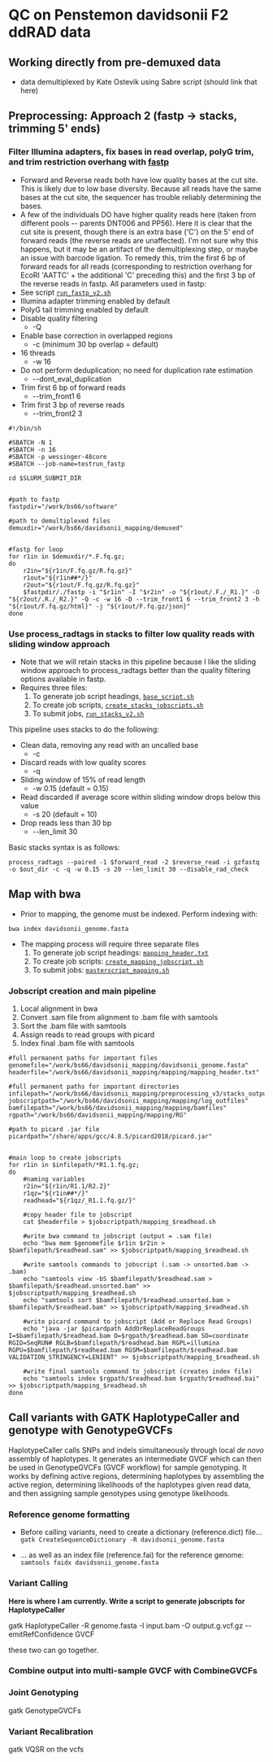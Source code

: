 # QC on Penstemon davidsonii F2 ddRAD data


## Working directly from pre-demuxed data
* data demultiplexed by Kate Ostevik using Sabre script (should link that here)


## Preprocessing: Approach 2 (fastp -> stacks, trimming 5' ends)


### Filter Illumina adapters, fix bases in read overlap, polyG trim, and trim restriction overhang with [fastp](https://github.com/OpenGene/fastp)

* Forward and Reverse reads both have low quality bases at the cut site. This is likely due to low base diversity. Because all reads have the same bases at the cut site, the sequencer has trouble reliably determining the bases.
* A few of the individuals DO have higher quality reads here (taken from different pools -- parents DNT006 and PP56). Here it is clear that the cut site is present, though there is an extra base ('C') on the 5' end of forward reads (the reverse reads are unaffected). I'm not sure why this happens, but it may be an artifact of the demultiplexing step, or maybe an issue with barcode ligation. To remedy this, trim the first 6 bp of forward reads for all reads (corresponding to restriction overhang for EcoRI 'AATTC' + the additional 'C' preceding this) and the first 3 bp of the reverse reads in fastp. All parameters used in fastp:
* See script [`run_fastp_v2.sh`](https://github.com/benstemon/davidsonii_F2_ddRAD/blob/main/scripts/preprocessing/run_fastp_v2.sh)
* Illumina adapter trimming enabled by default
* PolyG tail trimming enabled by default
* Disable quality filtering
    - -Q
* Enable base correction in overlapped regions
    - -c (minimum 30 bp overlap = default)
* 16 threads
    - -w 16
* Do not perform deduplication; no need for duplication rate estimation
    - --dont_eval_duplication
* Trim first 6 bp of forward reads
    - --trim_front1 6
* Trim first 3 bp of reverse reads
    - --trim_front2 3

```shell
#!/bin/sh

#SBATCH -N 1
#SBATCH -n 16
#SBATCH -p wessinger-48core
#SBATCH --job-name=testrun_fastp

cd $SLURM_SUBMIT_DIR


#path to fastp
fastpdir="/work/bs66/software"

#path to demultiplexed files
demuxdir="/work/bs66/davidsonii_mapping/demuxed"


#fastp for loop
for r1in in $demuxdir/*.F.fq.gz; 
do
    r2in="${r1in/F.fq.gz/R.fq.gz}"
    r1out="${r1in##*/}"
    r2out="${r1out/F.fq.gz/R.fq.gz}"
    $fastpdir/./fastp -i "$r1in" -I "$r2in" -o "${r1out/.F./_R1.}" -O "${r2out/.R./_R2.}" -Q -c -w 16 -D --trim_front1 6 --trim_front2 3 -h "${r1out/F.fq.gz/html}" -j "${r1out/F.fq.gz/json}"
done
```

### Use process_radtags in stacks to filter low quality reads with sliding window approach

* Note that we will retain stacks in this pipeline because I like the sliding window approach to process_radtags better than the quality filtering options available in fastp.
* Requires three files:
    1. To generate job script headings, [`base_script.sh`](https://github.com/benstemon/davidsonii_F2_ddRAD/blob/main/scripts/preprocessing/base_script.sh)
    2. To create job scripts, [`create_stacks_jobscripts.sh`](https://github.com/benstemon/davidsonii_F2_ddRAD/blob/main/scripts/preprocessing/create_stacks_jobscripts.sh)
    3. To submit jobs, [`run_stacks_v2.sh`](https://github.com/benstemon/davidsonii_F2_ddRAD/blob/main/scripts/preprocessing/run_stacks_v3.sh)

This pipeline uses stacks to do the following:
* Clean data, removing any read with an uncalled base
    - -c
* Discard reads with low quality scores
    - -q
* Sliding window of 15% of read length
    - -w 0.15 (default = 0.15)
* Read discarded if average score within sliding window drops below this value
    - -s 20 (default = 10)
* Drop reads less than 30 bp
    - --len_limit 30

Basic stacks syntax is as follows:
```
process_radtags --paired -1 $forward_read -2 $reverse_read -i gzfastq -o $out_dir -c -q -w 0.15 -s 20 --len_limit 30 --disable_rad_check
```

## Map with bwa
* Prior to mapping, the genome must be indexed. Perform indexing with:
```
bwa index davidsonii_genome.fasta
```
* The mapping process will require three separate files
    1. To generate job script headings: [`mapping_header.txt`](https://github.com/benstemon/davidsonii_F2_ddRAD/blob/main/scripts/mapping/mapping_header.txt)
    2. To create job scripts: [`create_mapping_jobscript.sh`](https://github.com/benstemon/davidsonii_F2_ddRAD/blob/main/scripts/mapping/create_mapping_jobscript.sh)
    3. To submit jobs: [`masterscript_mapping.sh`](https://github.com/benstemon/davidsonii_F2_ddRAD/blob/main/scripts/mapping/masterscript_mapping.sh)

### Jobscript creation and main pipeline
1. Local alignment in bwa
2. Convert .sam file from alignment to .bam file with samtools
3. Sort the .bam file with samtools
4. Assign reads to read groups with picard
5. Index final .bam file with samtools

```shell
#full permanent paths for important files
genomefile="/work/bs66/davidsonii_mapping/davidsonii_genome.fasta"
headerfile="/work/bs66/davidsonii_mapping/mapping/mapping_header.txt"

#full permanent paths for important directories
infilepath="/work/bs66/davidsonii_mapping/preprocessing_v3/stacks_output"
jobscriptpath="/work/bs66/davidsonii_mapping/mapping/log_outfiles"
bamfilepath="/work/bs66/davidsonii_mapping/mapping/bamfiles"
rgpath="/work/bs66/davidsonii_mapping/mapping/RG"

#path to picard .jar file
picardpath="/share/apps/gcc/4.8.5/picard2018/picard.jar"


#main loop to create jobscripts
for r1in in $infilepath/*R1.1.fq.gz;
do
    #naming variables
    r2in="${r1in/R1.1/R2.2}"
    r1qz="${r1in##*/}"
    readhead="${r1qz/_R1.1.fq.gz/}"
    
    #copy header file to jobscript
    cat $headerfile > $jobscriptpath/mapping_$readhead.sh
    
    #write bwa command to jobscript (output = .sam file)
    echo "bwa mem $genomefile $r1in $r2in > $bamfilepath/$readhead.sam" >> $jobscriptpath/mapping_$readhead.sh
    
    #write samtools commands to jobscript (.sam -> unsorted.bam -> .bam)
    echo "samtools view -bS $bamfilepath/$readhead.sam > $bamfilepath/$readhead.unsorted.bam" >> $jobscriptpath/mapping_$readhead.sh
    echo "samtools sort $bamfilepath/$readhead.unsorted.bam > $bamfilepath/$readhead.bam" >> $jobscriptpath/mapping_$readhead.sh
    
    #write picard command to jobscript (Add or Replace Read Groups)
    echo "java -jar $picardpath AddOrReplaceReadGroups I=$bamfilepath/$readhead.bam O=$rgpath/$readhead.bam SO=coordinate RGID=SeqRUN# RGLB=$bamfilepath/$readhead.bam RGPL=illumina RGPU=$bamfilepath/$readhead.bam RGSM=$bamfilepath/$readhead.bam VALIDATION_STRINGENCY=LENIENT" >> $jobscriptpath/mapping_$readhead.sh
    
    #write final samtools command to jobscript (creates index file)
    echo "samtools index $rgpath/$readhead.bam $rgpath/$readhead.bai" >> $jobscriptpath/mapping_$readhead.sh
done
```

## Call variants with GATK HaplotypeCaller and genotype with GenotypeGVCFs
HaplotypeCaller calls SNPs and indels simultaneously through local *de novo* assembly of haplotypes. It generates an intermediate GVCF which can then be used in GenotypeGVCFs (GVCF workflow) for sample genotyping. It works by defining active regions, determining haplotypes by assembling the active region, determining likelihoods of the haplotypes given read data, and then assigning sample genotypes using genotype likelihoods.


### Reference genome formatting
* Before calling variants, need to create a dictionary (reference.dict) file...
`gatk CreateSequenceDictionary -R davidsonii_genome.fasta`

* ... as well as an index file (reference.fai) for the reference genome:
`samtools faidx davidsonii_genome.fasta`

### Variant Calling
**Here is where I am currently. Write a script to generate jobscripts for HaplotypeCaller**

gatk HaplotypeCaller -R genome.fasta -I input.bam -O output.g.vcf.gz --emitRefConfidence GVCF


these two can go together.
### Combine output into multi-sample GVCF with CombineGVCFs
### Joint Genotyping
gatk GenotypeGVCFs

### Variant Recalibration
gatk VQSR on the vcfs







